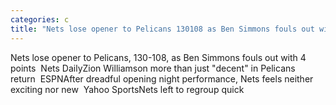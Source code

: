 ```yaml
---
categories: c
title: "Nets lose opener to Pelicans 130108 as Ben Simmons fouls out with 4 points  Nets Daily"
---
```

Nets lose opener to Pelicans, 130-108, as Ben Simmons fouls out with 4 points&nbsp;&nbsp;Nets DailyZion Williamson more than just "decent" in Pelicans return&nbsp;&nbsp;ESPNAfter dreadful opening night performance, Nets feels neither exciting nor new&nbsp;&nbsp;Yahoo SportsNets left to regroup quick